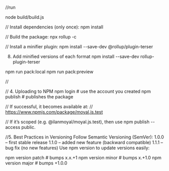 //run

node build/build.js

// Install dependencies (only once):
npm install

// Build the package:
npx rollup -c

// Install a minifier plugin:
npm install --save-dev @rollup/plugin-terser

8. Add minified versions of each format
npm install --save-dev rollup-plugin-terser

npm run pack:local
npm run pack:preview

//

// 4. Uploading to NPM
npm login        # use the account you created
npm publish      # publishes the package

// If successful, it becomes available at:
// https://www.npmjs.com/package/moyal.js.test

// If it’s scoped (e.g. @ilanmoyal/moyal.js.test), then use npm publish --access public.

//5. Best Practices in Versioning
Follow Semantic Versioning (SemVer):
1.0.0 – first stable release
1.1.0 – added new feature (backward compatible)
1.1.1 – bug fix (no new features)
Use npm version to update versions easily:

npm version patch   # bumps x.x.+1
npm version minor   # bumps x.+1.0
npm version major   # bumps +1.0.0
